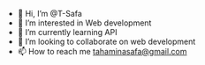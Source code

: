 - 👋 Hi, I’m @T-Safa
- 👀 I’m interested in Web development
- 🌱 I’m currently learning API
- 💞️ I’m looking to collaborate on web development
- 📫 How to reach me tahaminasafa@gmail.com

<!---
T-Safa/T-Safa is a ✨ special ✨ repository because its `README.md` (this file) appears on your GitHub profile.
You can click the Preview link to take a look at your changes.
--->
